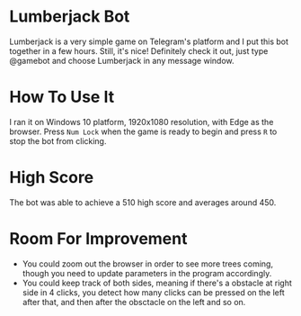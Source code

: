 # Lumberjack Bot

Lumberjack is a very simple game on Telegram's platform and I put this bot together in a few hours. Still, it's nice! Definitely check it out, just type @gamebot and choose Lumberjack in any message window.

# How To Use It

I ran it on Windows 10 platform, 1920x1080 resolution, with Edge as the browser. Press `Num Lock` when the game is ready to begin and press `R` to stop the bot from clicking.

# High Score

The bot was able to achieve a 510 high score and averages around 450.

# Room For Improvement

* You could zoom out the browser in order to see more trees coming, though you need to update parameters in the program accordingly.
* You could keep track of both sides, meaning if there's a obstacle at right side in 4 clicks, you detect how many clicks can be pressed on the left after that, and then after the obsctacle on the left and so on.

